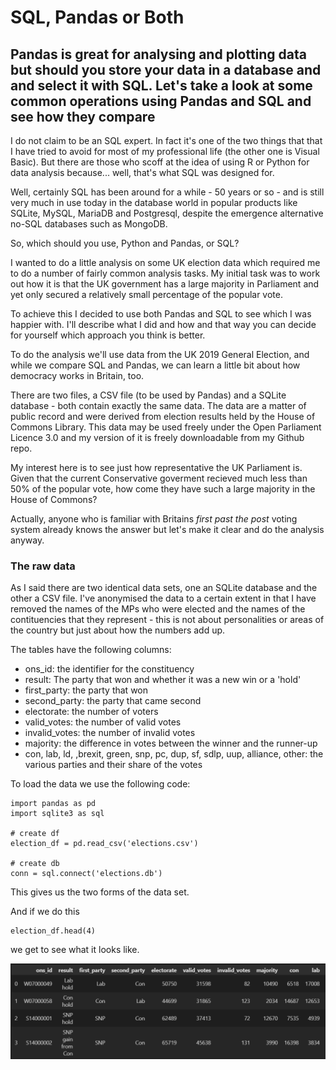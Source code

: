 # SQL, Pandas or Both
## Pandas is great for analysing and plotting data but should you store your data in a database and and select it with SQL. Let's take a look at some common operations using Pandas and SQL and see how they compare



I do not claim to be an SQL expert. In fact it's one of the two things that that I have tried to avoid for most of my professional life (the other one is Visual Basic). But there are those who scoff at the idea of using R or Python for data analysis because... well, that's what SQL was designed for.

Well, certainly SQL has been around for a while - 50 years or so - and is still very much in use today in the database world in popular products like SQLite, MySQL, MariaDB and Postgresql, despite the emergence alternative no-SQL databases such as MongoDB.

So, which should you use, Python and Pandas, or SQL?

I wanted to do a little analysis on some UK election data which required me to do a number of fairly common analysis tasks. My initial task was to work out how it is that the UK government has a large majority in Parliament and yet only secured a relatively small percentage of the popular vote.

 To achieve this I decided to use both Pandas and SQL to see which I was happier with. I'll describe what I did and how and that way you can decide for yourself which approach you think is better.

To do the analysis we'll use data from the UK 2019 General Election, and while we compare SQL and Pandas, we can learn a little bit about how democracy works in Britain, too.

There are two files, a CSV file (to be used by Pandas) and a SQLite database - both contain exactly the same data. The data are a matter of public record and were derived from election results held by the House of Commons Library. This data may be used freely under the Open Parliament Licence 3.0 and my version of it is freely downloadable from my Github repo.

My interest here is to see just how representative the UK Parliament is. Given that the current Conservative goverment recieved much less than 50% of the popular vote, how come they have such a large majority in the House of Commons?

Actually, anyone who is familiar with Britains _first past the post_ voting system already knows the answer but let's make it clear and do the analysis anyway.

### The raw data
As I said there are two identical data sets, one an SQLite database and the other a CSV file. I've anonymised the data to a certain extent in that I have removed the names of the MPs who were elected and the names of the contituencies that they represent - this is not about personalities or areas of the country but just about how the numbers add up.

The tables have the following columns:
- ons_id: the identifier for the constituency
- result: The party that won and whether it was a new win or a 'hold'
- first_party: the party that won
- second_party: the party that came second
- electorate: the number of voters
- valid_votes: the number of valid votes 
- invalid_votes: the number of invalid votes
- majority: the difference in votes between the winner and the runner-up
- con, lab, ld, ,brexit, green, snp, pc, dup, sf, sdlp, uup, alliance, other: the various parties and their share of the votes

To load the data we use the following code:

    import pandas as pd
    import sqlite3 as sql

    # create df
    election_df = pd.read_csv('elections.csv')

    # create db
    conn = sql.connect('elections.db')

This gives us the two forms of the data set.

And if we do this

    election_df.head(4)

we get to see what it looks like.

![The elections table](images/elections_head.png)

